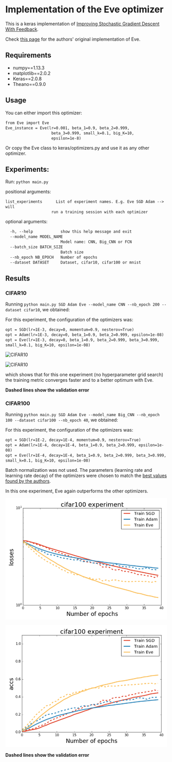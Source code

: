 # Implementation of the Eve optimizer


This is a keras implementation of [Improving Stochastic Gradient Descent With Feedback](https://arxiv.org/pdf/1611.01505v1.pdf).

Check [this page](https://github.com/jayanthkoushik/sgd-feedback/blob/master/src/eve.py) for the authors' original implementation of Eve.

## Requirements

- numpy==1.13.3
- matplotlib==2.0.2
- Keras==2.0.8
- Theano==0.9.0

## Usage

You can either import this optimizer:

    from Eve import Eve
    Eve_instance = Eve(lr=0.001, beta_1=0.9, beta_2=0.999,
                        beta_3=0.999, small_k=0.1, big_K=10,
                        epsilon=1e-8)


Or copy the Eve class to keras/optimizers.py and use it as any other optimizer.

## Experiments:

Run: `python main.py`


positional arguments:

    list_experiments      List of experiment names. E.g. Eve SGD Adam --> will
                        run a training session with each optimizer

optional arguments:

      -h, --help            show this help message and exit
      --model_name MODEL_NAME
                            Model name: CNN, Big_CNN or FCN
      --batch_size BATCH_SIZE
                            Batch size
      --nb_epoch NB_EPOCH   Number of epochs
      --dataset DATASET     Dataset, cifar10, cifar100 or mnist


## Results

### CIFAR10

Running `python main.py SGD Adam Eve --model_name CNN --nb_epoch 200 --dataset cifar10`, we obtained:

For this experiment, the configuration of the optimizers was:

    opt = SGD(lr=1E-3, decay=0, momentum=0.9, nesterov=True)
    opt = Adam(lr=1E-3, decay=0, beta_1=0.9, beta_2=0.999, epsilon=1e-08)
    opt = Eve(lr=1E-3, decay=0, beta_1=0.9, beta_2=0.999, beta_3=0.999, small_k=0.1, big_K=10, epsilon=1e-08)

![CIFAR10](./figures/cifar10_results_losses.png)

![CIFAR10](./figures/cifar10_results_accs.png)

which shows that for this one experiment (no hyperparameter grid search) the training metric converges faster and to a better optimum with Eve.

**Dashed lines show the validation error**

### CIFAR100

Running `python main.py SGD Adam Eve --model_name Big_CNN --nb_epoch 100 --dataset cifar100 --nb_epoch 40`, we obtained:

For this experiment, the configuration of the optimizers was:

    opt = SGD(lr=1E-2, decay=1E-4, momentum=0.9, nesterov=True)
    opt = Adam(lr=1E-4, decay=1E-4, beta_1=0.9, beta_2=0.999, epsilon=1e-08)
    opt = Eve(lr=1E-4, decay=1E-4, beta_1=0.9, beta_2=0.999, beta_3=0.999, small_k=0.1, big_K=10, epsilon=1e-08)

Batch normalization was not used.
The parameters (learning rate and learning rate decay) of the optimizers were chosen to match the [best values found by the authors](https://github.com/jayanthkoushik/sgd-feedback/issues/2).

In this one experiment, Eve again outperforms the other optimizers.

![CIFAR100](./figures/cifar100_results_losses.png)

![CIFAR100](./figures/cifar100_results_accs.png)

**Dashed lines show the validation error**